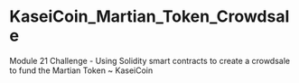 # KaseiCoin_Martian_Token_Crowdsale
Module 21 Challenge - Using Solidity smart contracts to create a crowdsale to fund the Martian Token ~ KaseiCoin
